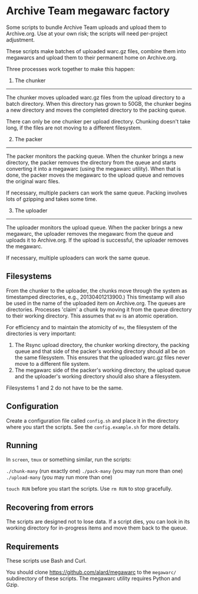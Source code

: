 Archive Team megawarc factory
=============================
Some scripts to bundle Archive Team uploads and upload them to Archive.org. Use at your own risk; the scripts will need per-project adjustment.

These scripts make batches of uploaded warc.gz files, combine them into megawarcs and upload them to their permanent home on Archive.org.

Three processes work together to make this happen:

1. The chunker
--------------
The chunker moves uploaded warc.gz files from the upload directory to a batch directory. When this directory has grown to 50GB, the chunker begins a new directory and moves the completed directory to the packing queue.

There can only be one chunker per upload directory. Chunking doesn't take long, if the files are not moving to a different filesystem.

2. The packer
-------------
The packer monitors the packing queue. When the chunker brings a new directory, the packer removes the directory from the queue and starts converting it into a megawarc (using the megawarc utility). When that is done, the packer moves the megawarc to the upload queue and removes the original warc files.

If necessary, multiple packers can work the same queue. Packing involves lots of gzipping and takes some time.

3. The uploader
---------------
The uploader monitors the upload queue. When the packer brings a new megawarc, the uploader removes the megawarc from the queue and uploads it to Archive.org. If the upload is successful, the uploader removes the megawarc.

If necessary, multiple uploaders can work the same queue.


Filesystems
-----------
From the chunker to the uploader, the chunks move through the system as timestamped directories, e.g., 20130401213900.) This timestamp will also be used in the name of the uploaded item on Archive.org. The queues are directories. Processes 'claim' a chunk by moving it from the queue directory to their working directory. This assumes that `mv` is an atomic operation.

For efficiency and to maintain the atomicity of `mv`, the filesystem of the directories is very important:

1. The Rsync upload directory, the chunker working directory, the packing queue and that side of the packer's working directory should all be on the same filesystem. This ensures that the uploaded warc.gz files never move to a different file system.
2. The megawarc side of the packer's working directory, the upload queue and the uploader's working directory should also share a filesystem.

Filesystems 1 and 2 do not have to be the same.


Configuration
-------------
Create a configuration file called `config.sh` and place it in the directory where you start the scripts. See the `config.example.sh` for more details.


Running
-------
In `screen`, `tmux` or something similar, run the scripts:

`./chunk-many` (run exactly one)
`./pack-many` (you may run more than one)
`./upload-many` (you may run more than one)

`touch RUN` before you start the scripts. Use `rm RUN` to stop gracefully.


Recovering from errors
----------------------
The scripts are designed not to lose data. If a script dies, you can look in its working directory for in-progress items and move them back to the queue.


Requirements
------------
These scripts use Bash and Curl.

You should clone https://github.com/alard/megawarc to the `megawarc/` subdirectory of these scripts. The megawarc utility requires Python and Gzip.

